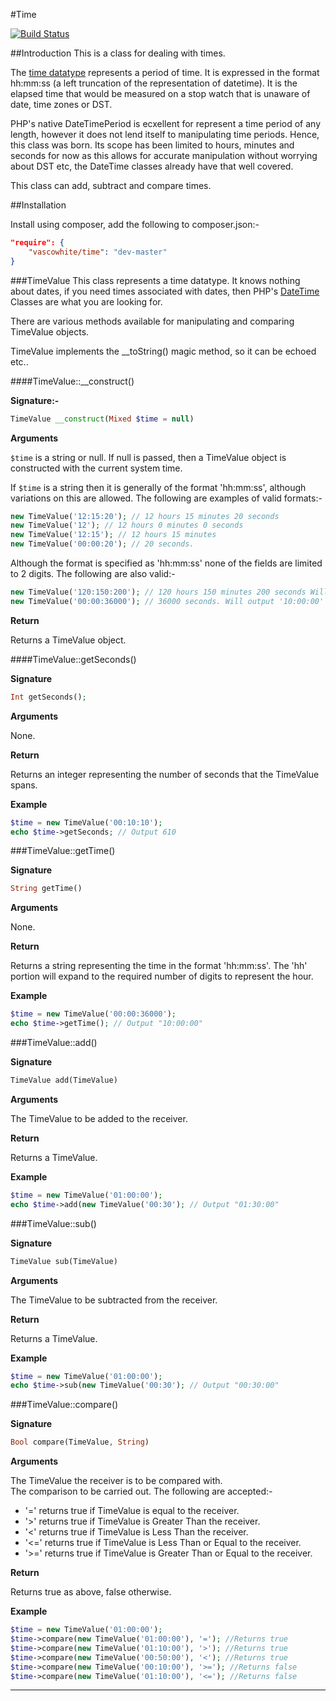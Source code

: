 #Time

[![Build Status](https://travis-ci.org/vascowhite/Time.svg?branch=master)](https://travis-ci.org/vascowhite/Time)

##Introduction
This is a class for dealing with times.

The [time datatype][1] represents a period of time. It is expressed in the format hh:mm:ss
(a left truncation of the representation of datetime). It is the elapsed time that would be measured on a stop watch that
is unaware of date, time zones or DST.

PHP's native DateTimePeriod is ecxellent for represent a time period of any length, however it does not lend itself to manipulating
time periods. Hence, this class was born. Its scope has been limited to hours, minutes and seconds for now as this allows for accurate
manipulation without worrying about DST etc, the DateTime classes already have that well covered.

This class can add, subtract and compare times.

##Installation

Install using composer, add the following to composer.json:-

```json
"require": {
    "vascowhite/time": "dev-master"
}
```

###TimeValue
This class represents a time datatype. It knows nothing about dates, if you need times associated with dates, then PHP's
[DateTime][2] Classes are what you are looking for.

There are various methods available for manipulating and comparing TimeValue objects.

TimeValue implements the __toString() magic method, so it can be echoed etc..

####TimeValue::__construct()

__Signature:-__

```php
TimeValue __construct(Mixed $time = null)
```

__Arguments__

`$time` is a string or null.
If null is passed, then a TimeValue object is constructed with the current system time.

If `$time` is a string then it is generally of the format 'hh:mm:ss', although variations on this are allowed.
The following are examples of valid formats:-

```php
new TimeValue('12:15:20'); // 12 hours 15 minutes 20 seconds
new TimeValue('12'); // 12 hours 0 minutes 0 seconds
new TimeValue('12:15'); // 12 hours 15 minutes
new TimeValue('00:00:20'); // 20 seconds.
```

Although the format is specified as 'hh:mm:ss' none of the fields are limited to 2 digits. The following are also valid:-

```php
new TimeValue('120:150:200'); // 120 hours 150 minutes 200 seconds Will output '122:33:20'
new TimeValue('00:00:36000'); // 36000 seconds. Will output '10:00:00'
```

__Return__

Returns a TimeValue object.

####TimeValue::getSeconds()

__Signature__

```php
Int getSeconds();
```

__Arguments__

None.

__Return__

Returns an integer representing the number of seconds that the TimeValue spans.

__Example__

```php
$time = new TimeValue('00:10:10');
echo $time->getSeconds; // Output 610
```

###TimeValue::getTime()

__Signature__

```php
String getTime()
```

__Arguments__

None.

__Return__

Returns a string representing the time in the format 'hh:mm:ss'.
The 'hh' portion will expand to the required number of digits to represent the hour.

__Example__

```php
$time = new TimeValue('00:00:36000');
echo $time->getTime(); // Output "10:00:00"
```

###TimeValue::add()

__Signature__

```php
TimeValue add(TimeValue)
```

__Arguments__

The TimeValue to be added to the receiver.

__Return__

Returns a TimeValue.

__Example__

```php
$time = new TimeValue('01:00:00');
echo $time->add(new TimeValue('00:30'); // Output "01:30:00"
```

###TimeValue::sub()

__Signature__

```php
TimeValue sub(TimeValue)
```

__Arguments__

The TimeValue to be subtracted from the receiver.

__Return__

Returns a TimeValue.

__Example__

```php
$time = new TimeValue('01:00:00');
echo $time->sub(new TimeValue('00:30'); // Output "00:30:00"
```
###TimeValue::compare()


__Signature__

```php
Bool compare(TimeValue, String)
```

__Arguments__

The TimeValue the receiver is to be compared with.  
The comparison to be carried out. The following are accepted:-

 -  '=' returns true if TimeValue is equal to the receiver.
 -  '>' returns true if TimeValue is Greater Than the receiver.
 -  '<' returns true if TimeValue is Less Than the receiver.
 -  '<=' returns true if TimeValue is Less Than or Equal to the receiver.
 -  '>=' returns true if TimeValue is Greater Than or Equal to the receiver.

__Return__

 Returns true as above, false otherwise.

__Example__

```php
$time = new TimeValue('01:00:00');
$time->compare(new TimeValue('01:00:00'), '='); //Returns true
$time->compare(new TimeValue('01:10:00'), '>'); //Returns true
$time->compare(new TimeValue('00:50:00'), '<'); //Returns true
$time->compare(new TimeValue('00:10:00'), '>='); //Returns false
$time->compare(new TimeValue('01:10:00'), '<='); //Returns false
```

---

[1]: http://www.hackcraft.net/web/datetime/#time
[2]: http://php.net/datetime
